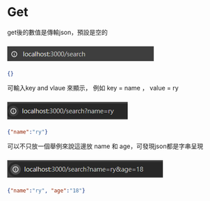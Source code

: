# Get

get後的數值是傳輸json，預設是空的
### ![Alt text](image-1.png)
```json
{}
```
可輸入key and vlaue 來顯示， 例如 key = name ， value = ry
### ![Alt text](image-2.png)
 ```json
 {"name":"ry"}
 ```

可以不只放一個舉例來說這邊放 name 和 age，可發現json都是字串呈現 
### ![Alt text](image-5.png)
 ```json
 {"name":"ry", "age":"18"}
 ```






